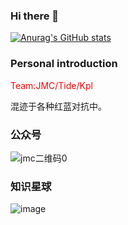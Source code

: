 ### Hi there 👋

<!--
**G0mini/G0mini** is a ✨ _special_ ✨ repository because its `README.md` (this file) appears on your GitHub profile.

Here are some ideas to get you started:

- 🔭 I’m currently working on ...
- 🌱 I’m currently learning ...
- 👯 I’m looking to collaborate on ...
- 🤔 I’m looking for help with ...
- 💬 Ask me about ...
- 📫 How to reach me: ...
- 😄 Pronouns: ...
- ⚡ Fun fact: ...
-->
[![Anurag's GitHub stats](https://github-readme-stats.vercel.app/api?username=G0mini)](https://github.com/G0mini/)

### Personal introduction
<font color=red>Team:JMC/Tide/Kpl</font>

混迹于各种红蓝对抗中。


### 公众号
![jmc二维码0](https://user-images.githubusercontent.com/31945727/183381085-6a418141-1825-4607-a4c6-026d4353edba.jpg)

### 知识星球

![image](https://user-images.githubusercontent.com/31945727/183381245-bbf25503-d3a4-492a-b2ce-248dbc339545.png)


